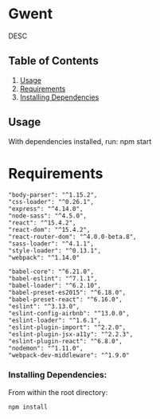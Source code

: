 # Gwent

DESC

## Table of Contents

1.  [Usage](#Usage)
1.  [Requirements](#development)
1.  [Installing Dependencies](#installing-dependencies)

## Usage

With dependencies installed, run:
npm start

# Requirements

    "body-parser": "^1.15.2",
    "css-loader": "^0.26.1",
    "express": "^4.14.0",
    "node-sass": "^4.5.0",
    "react": "^15.4.2",
    "react-dom": "^15.4.2",
    "react-router-dom": "^4.0.0-beta.8",
    "sass-loader": "^4.1.1",
    "style-loader": "^0.13.1",
    "webpack": "^1.14.0"

    "babel-core": "^6.21.0",
    "babel-eslint": "^7.1.1",
    "babel-loader": "^6.2.10",
    "babel-preset-es2015": "^6.18.0",
    "babel-preset-react": "^6.16.0",
    "eslint": "^3.13.0",
    "eslint-config-airbnb": "^13.0.0",
    "eslint-loader": "^1.6.1",
    "eslint-plugin-import": "^2.2.0",
    "eslint-plugin-jsx-a11y": "^2.2.3",
    "eslint-plugin-react": "^6.8.0",
    "nodemon": "^1.11.0",
    "webpack-dev-middleware": "^1.9.0"

### Installing Dependencies:

From within the root directory:

```sh
npm install
```
